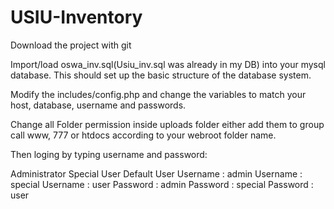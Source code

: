 # USIU-Inventory
Download the project with git 

Import/load oswa_inv.sql(Usiu_inv.sql was already in my DB) into your mysql database. This should set up the basic structure of the database system.

Modify the includes/config.php and change the variables to match your host, database, username and passwords.

Change all Folder permission inside uploads folder either add them to group call www, 777 or htdocs according to your webroot folder name.

Then loging by typing username and password:

Administrator	Special User	Default User
Username : admin	Username : special	Username : user
Password : admin	Password : special	Password : user
